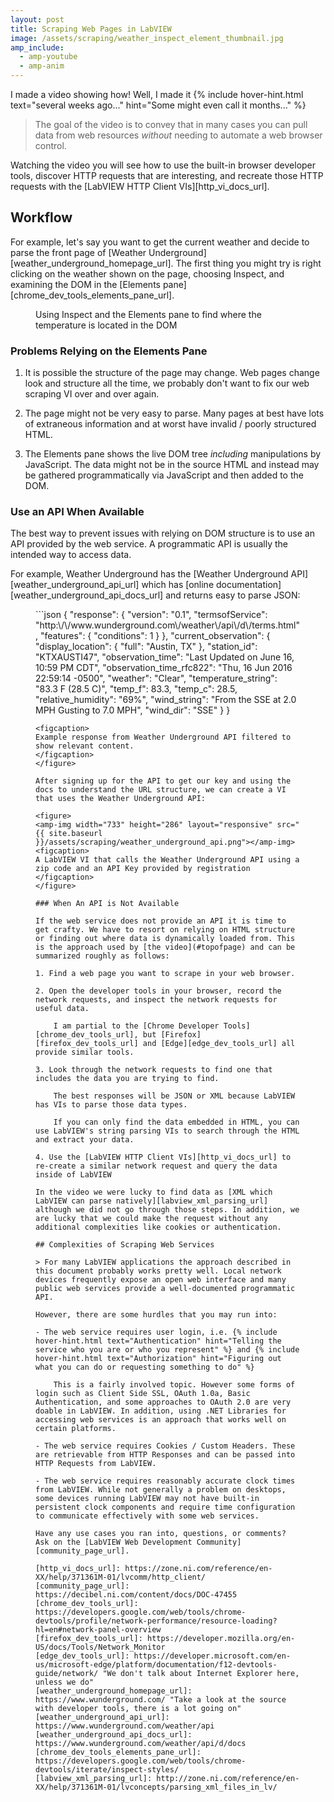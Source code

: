 ```yaml
---
layout: post
title: Scraping Web Pages in LabVIEW
image: /assets/scraping/weather_inspect_element_thumbnail.jpg
amp_include:
  - amp-youtube
  - amp-anim
---
```


I made a video showing how! Well, I made it {% include hover-hint.html text="several weeks ago..." hint="Some might even call it months..." %}

<amp-youtube width="480" height="270" layout="responsive" data-videoid="T-j1cvgNJ1I"></amp-youtube>

> The goal of the video is to convey that in many cases you can pull data from web resources *without* needing to automate a web browser control.

Watching the video you will see how to use the built-in browser developer tools, discover HTTP requests that are interesting, and recreate those HTTP requests with the [LabVIEW HTTP Client VIs][http_vi_docs_url].

## Workflow

For example, let's say you want to get the current weather and decide to parse the front page of [Weather Underground][weather_underground_homepage_url]. The first thing you might try is right clicking on the weather shown on the page, choosing Inspect, and examining the DOM in the [Elements pane][chrome_dev_tools_elements_pane_url].

<figure>
<amp-anim width="640" height="509" layout="responsive" src="{{ site.baseurl }}/assets/scraping/weather_inspect_element.gif"></amp-anim>
<figcaption>
Using Inspect and the Elements pane to find where the temperature is located in the DOM
</figcaption>
</figure>

### Problems Relying on the Elements Pane

1. It is possible the structure of the page may change. Web pages change look and structure all the time, we probably don't want to fix our web scraping VI over and over again.

2. The page might not be very easy to parse. Many pages at best have lots of extraneous information and at worst have invalid / poorly structured HTML.

3. The Elements pane shows the live DOM tree _including_ manipulations by JavaScript. The data might not be in the source HTML and instead may be gathered programmatically via JavaScript and then added to the DOM.

### Use an API When Available

The best way to prevent issues with relying on DOM structure is to use an API provided by the web service. A programmatic API is usually the intended way to access data.

For example, Weather Underground has the [Weather Underground API][weather_underground_api_url] which has [online documentation][weather_underground_api_docs_url] and returns easy to parse JSON:

<figure>
```json
{
  "response": {
    "version": "0.1",
    "termsofService": "http:\/\/www.wunderground.com\/weather\/api\/d\/terms.html",
    "features": {
      "conditions": 1
    }
  },
  "current_observation": {
    "display_location": {
      "full": "Austin, TX"
    },
    "station_id": "KTXAUSTI47",
    "observation_time": "Last Updated on June 16, 10:59 PM CDT",
    "observation_time_rfc822": "Thu, 16 Jun 2016 22:59:14 -0500",
    "weather": "Clear",
    "temperature_string": "83.3 F (28.5 C)",
    "temp_f": 83.3,
    "temp_c": 28.5,
    "relative_humidity": "69%",
    "wind_string": "From the SSE at 2.0 MPH Gusting to 7.0 MPH",
    "wind_dir": "SSE"
  }
}

```
<figcaption>
Example response from Weather Underground API filtered to show relevant content.
</figcaption>
</figure>

After signing up for the API to get our key and using the docs to understand the URL structure, we can create a VI that uses the Weather Underground API:

<figure>
<amp-img width="733" height="286" layout="responsive" src="{{ site.baseurl }}/assets/scraping/weather_underground_api.png"></amp-img>
<figcaption>
A LabVIEW VI that calls the Weather Underground API using a zip code and an API Key provided by registration
</figcaption>
</figure>

### When An API is Not Available

If the web service does not provide an API it is time to get crafty. We have to resort on relying on HTML structure or finding out where data is dynamically loaded from. This is the approach used by [the video](#topofpage) and can be summarized roughly as follows:

1. Find a web page you want to scrape in your web browser.

2. Open the developer tools in your browser, record the network requests, and inspect the network requests for useful data.

    I am partial to the [Chrome Developer Tools][chrome_dev_tools_url], but [Firefox][firefox_dev_tools_url] and [Edge][edge_dev_tools_url] all provide similar tools.

3. Look through the network requests to find one that includes the data you are trying to find.

    The best responses will be JSON or XML because LabVIEW has VIs to parse those data types.

    If you can only find the data embedded in HTML, you can use LabVIEW's string parsing VIs to search through the HTML and extract your data.

4. Use the [LabVIEW HTTP Client VIs][http_vi_docs_url] to re-create a similar network request and query the data inside of LabVIEW

In the video we were lucky to find data as [XML which LabVIEW can parse natively][labview_xml_parsing_url] although we did not go through those steps. In addition, we are lucky that we could make the request without any additional complexities like cookies or authentication.

## Complexities of Scraping Web Services

> For many LabVIEW applications the approach described in this document probably works pretty well. Local network devices frequently expose an open web interface and many public web services provide a well-documented programmatic API.

However, there are some hurdles that you may run into:

- The web service requires user login, i.e. {% include hover-hint.html text="Authentication" hint="Telling the service who you are or who you represent" %} and {% include hover-hint.html text="Authorization" hint="Figuring out what you can do or requesting something to do" %}

    This is a fairly involved topic. However some forms of login such as Client Side SSL, OAuth 1.0a, Basic Authentication, and some approaches to OAuth 2.0 are very doable in LabVIEW. In addition, using .NET Libraries for accessing web services is an approach that works well on certain platforms.

- The web service requires Cookies / Custom Headers. These are retrievable from HTTP Responses and can be passed into HTTP Requests from LabVIEW.

- The web service requires reasonably accurate clock times from LabVIEW. While not generally a problem on desktops, some devices running LabVIEW may not have built-in persistent clock components and require time configuration to communicate effectively with some web services.

Have any use cases you ran into, questions, or comments? Ask on the [LabVIEW Web Development Community][community_page_url].

[http_vi_docs_url]: https://zone.ni.com/reference/en-XX/help/371361M-01/lvcomm/http_client/
[community_page_url]: https://decibel.ni.com/content/docs/DOC-47455
[chrome_dev_tools_url]: https://developers.google.com/web/tools/chrome-devtools/profile/network-performance/resource-loading?hl=en#network-panel-overview
[firefox_dev_tools_url]: https://developer.mozilla.org/en-US/docs/Tools/Network_Monitor
[edge_dev_tools_url]: https://developer.microsoft.com/en-us/microsoft-edge/platform/documentation/f12-devtools-guide/network/ "We don't talk about Internet Explorer here, unless we do"
[weather_underground_homepage_url]: https://www.wunderground.com/ "Take a look at the source with developer tools, there is a lot going on"
[weather_underground_api_url]: https://www.wunderground.com/weather/api
[weather_underground_api_docs_url]: https://www.wunderground.com/weather/api/d/docs
[chrome_dev_tools_elements_pane_url]: https://developers.google.com/web/tools/chrome-devtools/iterate/inspect-styles/
[labview_xml_parsing_url]: http://zone.ni.com/reference/en-XX/help/371361M-01/lvconcepts/parsing_xml_files_in_lv/
